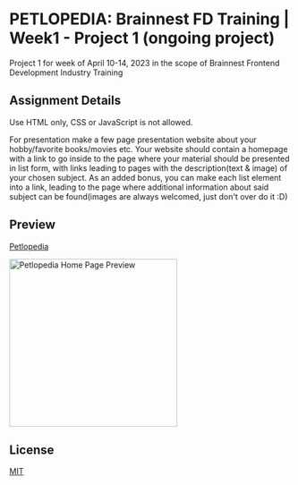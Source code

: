 # PETLOPEDIA: Brainnest FD Training | Week1 - Project 1 (ongoing project)
Project 1 for week of April 10-14, 2023 in the scope of Brainnest Frontend Development Industry Training

## Assignment Details
Use HTML only, CSS or JavaScript is not allowed.

For presentation make a few page presentation website about your hobby/favorite books/movies etc. Your website should contain a
homepage with a link to go inside to the page where your material should be presented in list form, with links leading to pages with the description(text & image) of your chosen subject. As an added bonus, you can make each list element into a link, leading to the
page where additional information about said subject can be found(images are always welcomed, just don't over do it :D)

## Preview

[Petlopedia](https://petlopedia.vercel.app/)

<img src="https://lh3.googleusercontent.com/pw/AJFCJaUKQ_OYJpaZkN77jFa-QPIl_wo-B1WTXAHzJxrmkHTG9LHAPJ-wXbM6x1cm0NJibssXLyx03bG9g1ByX7o2w7RekHUt4IC_mrr8eLYVVOVUajtR2KrfN8tSWdczJ-MjqlV1ypx4AWhu-p1yZusOEoCIVQ=w520-h846-s-no?authuser=0" width="300" alt="Petlopedia Home Page Preview" title="Petlopedia Home Page Preview">

## License
[MIT](https://choosealicense.com/licenses/mit/)
